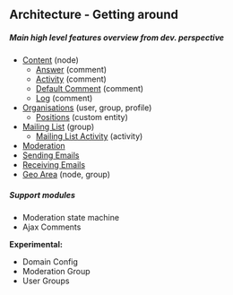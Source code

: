 ## Architecture - Getting around

##### Main high level features overview from dev. perspective

- [Content](architecture/content.md) (node)
  - [Answer](architecture/answer_comment.md) (comment)
  - [Activity](architecture/activity_comment.md) (comment)
  - [Default Comment](architecture/default_comment.md) (comment)
  - [Log](architecture/log_comment.md) (comment)
- [Organisations](architecture/organisations.md) (user, group, profile)
   - [Positions](architecture/positions.md) (custom entity)
- [Mailing List](architecture/mailing_list.md) (group)
  - [Mailing List Activity](architecture/mailing_list_activity.md) (activity)
- [Moderation](architecture/moderation.md)
- [Sending Emails](architecture/sending_emails.md)
- [Receiving Emails](architecture/recieving_emails.md)
- [Geo Area](architecture/geoarea.md) (node, group)

##### Support modules

- Moderation state machine
- Ajax Comments


**Experimental:**
- Domain Config
- Moderation Group
- User Groups
